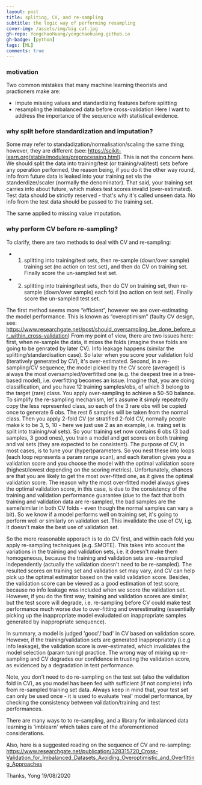 ```yaml
---
layout: post
title: spliting, CV, and re-sampling
subtitle: the logic way of performing resampling
cover-img: /assets/img/big cat.jpg
gh-repo: YongchaoHuang/yongchaohuang.github.io
gh-badge: [python]
tags: [ML]
comments: true
---
```


### motivation
Two common mistakes that many machine learning theorists and practioners make are: 
* impute missing values and standardizing features before splitting
* resampling the imbalanced data before cross-validation
Here I want to address the importance of the sequence with statistical evidence. 

### why split before standardization and imputation?
Some may refer to standadization/normalisation/scaling the same thing; however, they are different (see: https://scikit-learn.org/stable/modules/preprocessing.html). This is not the concern here.
We should split the data into training/test (or training/val/test) sets before any operation performed, the reason being, if you do
it the other way round, info from future data is leaked into your training set via the standerdizer/scaler (normally the denominator). 
That said, your training set carries info about future, which makes test scores invalid (over-estimated). Test data should be strictly reserved - that's 
why it's called unseen data. No info from the test data should be passed to the training set.

The same applied to missing value imputation. <br />

### why perform CV before re-sampling?
To clarify, there are two methods to deal with CV and re-sampling:
* 1. splitting into training/test sets, then re-sample (down/over sample) training set (no action on test set), and then do CV on training set. Finally score the un-sampled test set.
* 2. splitting into training/test sets, then do CV on training set, then re-sample (down/over sample) each fold (no action on test set). Finally score the un-sampled test set.

The first method seems more “efficient”, however we are over-estimating the model performance. This is known as “overoptimism” (faulty CV design, see: https://www.researchgate.net/post/should_oversampling_be_done_before_or_within_cross-validation)
From my point of view, there are two issues here: first, when re-sample the data, it mixes the folds (imagine these folds are going to be genrated by later CV).
Info leakage happens (similar the splitting/standardisation case). So later when you score your validation fold (iteratively generated by CV), it's over-estimated.
Second, in a re-sampling/CV sequence, the model picked by the CV score (averaged) is always the most oversampled/overfitted one (e.g. the deepest tree in a tree-based model), i.e. overfitting
becomes an issue. Imagine that, you are doing classification, and you have 12 training samples/obs, of which 3 belong to the target (rare) class. You apply over-sampling to achieve a 50-50 balance.
To simplify the re-sampling mechanism, let's assume it simply repeatedly copy the less represented class, so each of the 3 rare obs will be copied once to generate 6 obs. The rest 6 samples
will be taken from the normal class. Then you apply 2-fold CV (or stratified 2-fold CV, normally people make k to be 3, 5, 10 - here we just use 2 as an example, i.e. traing set is split into training/val sets).
So your training set now contains 6 obs (3 bad samples, 3 good ones), you train a model and get scores on both training and val sets (they are expected to be consistent). The purpose of CV, in most cases, is to 
tune your (hyper)parameters. So you nest these into loops (each loop represents a param range scan), and each iteration gives you a validation score and you choose the model with the optimal 
validation score (highest/lowest depending on the scoring metrics). Unfortunately, chances are that you are likely to get the most over-fitted one, as it gives the optimal validation score. The reason why the most over-fitted
model always gives the optimal validation score, in this case, is due to the consistency of the training and validation performance guarantee (due to the fact that both training and validation data are re-sampled, the bad samples are the same/similar in both CV folds - even though the normal samples can vary a bit).
So we know if a model performs well on training set, it's going to perform well or similarly on validation set. This invalidate the use of CV, i.g. it doesn't make the best use of validation set.

So the more reasonable apporach is to do CV first, and within each fold you apply re-sampling techniques (e.g. SMOTE). This takes into account the variations in the training and validation sets, i.e. it doesn't make them homogeneous, because
the training and validation sets are -resampled independently (actually the validation doesn't need to be re-sampled). The resulted scores on training set and validation set may vary, and CV can help pick up the optimal estimator based on the valid validation score. 
Besides, the validation score can be viewed as a good estimation of test score, because no info leakage was included when we score the validation set. 
However, if you do the first way, training and validation scores are similar, but the test score will degrade, i.e. re-sampling before CV could make test performance much worse due to over-fitting and overestimating (essentially picking up the inappropriate model evaludated on inappropriate samples generated by inappropriate senquence).

In summary, a model is judged 'good'/'bad' in CV based on validation score. However, if the training/validation sets are generated inappropriately (i.e.g info leakage), the validation score is over-estimated, which invalidates the model selection (param tuning) practice. The wrong way of mixing up re-sampling and CV degrades our confidence in trusting the validation score, as evidenced by a degradation in test performance.

Note, you don't need to do re-sampling on the test set (also the validation fold in CV), as you model has been fed with sufficient (if not complete) info from re-sampled training set data. Always keep in mind that, your test set can only be used once - it is used to evaluate 'real' model performance, by checking the consistency between validation/training and test performances.

There are many ways to to re-sampling, and a library for imbalanced data learning is 'imblearn' which takes care of the aforementioned considerations.

Also, here is a suggested reading on the sequence of CV and re-sampling: https://www.researchgate.net/publication/328315720_Cross-Validation_for_Imbalanced_Datasets_Avoiding_Overoptimistic_and_Overfitting_Approaches


Thanks,
Yong
19/08/2020

